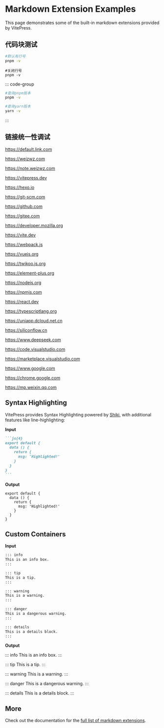 # Markdown Extension Examples

This page demonstrates some of the built-in markdown extensions provided by VitePress.

## 代码块测试

```sh
#默认有行号
pnpm -v
```

```sh:no-line-numbers
#关闭行号
pnpm -v
```

::: code-group

```sh [pnpm]
#查询pnpm版本
pnpm -v
```

```sh [yarn]
#查询yarn版本
yarn -v
```

:::

## 链接统一性调试

https://default.link.com

https://weizwz.com

https://note.weizwz.com

https://vitepress.dev

https://hexo.io

https://git-scm.com

https://github.com

https://gitee.com

https://developer.mozilla.org

https://vite.dev

https://webpack.js

https://vuejs.org

https://twikoo.js.org

https://element-plus.org

https://nodejs.org

https://npmjs.com

https://react.dev

https://typescriptlang.org

https://uniapp.dcloud.net.cn

https://siliconflow.cn

https://www.deepseek.com

https://code.visualstudio.com

https://marketplace.visualstudio.com

https://www.google.com

https://chrome.google.com

https://mp.weixin.qq.com

## Syntax Highlighting

VitePress provides Syntax Highlighting powered by [Shiki](https://github.com/shikijs/shiki), with additional features like line-highlighting:

**Input**

````md
```js{4}
export default {
  data () {
    return {
      msg: 'Highlighted!'
    }
  }
}
```
````

**Output**

```js{4}
export default {
  data () {
    return {
      msg: 'Highlighted!'
    }
  }
}
```

## Custom Containers

**Input**

```md
::: info
This is an info box.
:::

::: tip
This is a tip.
:::

::: warning
This is a warning.
:::

::: danger
This is a dangerous warning.
:::

::: details
This is a details block.
:::
```

**Output**

::: info
This is an info box.
:::

::: tip
This is a tip.
:::

::: warning
This is a warning.
:::

::: danger
This is a dangerous warning.
:::

::: details
This is a details block.
:::

## More

Check out the documentation for the [full list of markdown extensions](https://vitepress.dev/guide/markdown).
